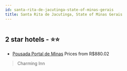 ```yaml
---
id: santa-rita-de-jacutinga-state-of-minas-gerais
title: Santa Rita de Jacutinga, State of Minas Gerais
---
```


<center><img src="https://static.hotelurbano.com/reservas/prod0/6/6857/564e0a09bb753_pousada-portal-de-minas.JPG" alt="" /></center>


##  2 star hotels - ⭐️⭐️

-    [Pousada Portal de Minas](https://us.hurb.com/br/hotels/santa-rita-de-jacutinga/pousada-portal-de-minas-6857?cmp=18055) Prices from R$880.02
   > Charming Inn
